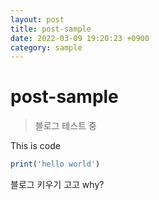 ```yaml
---
layout: post
title: post-sample
date: 2022-03-09 19:20:23 +0900
category: sample
---
```

# post-sample
> 블로그 테스트 중

This is code
```ruby
print('hello world')
```

블로그 키우기 고고
why?
